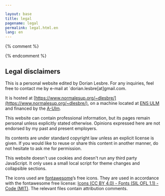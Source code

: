 ```yaml
---

layout: base
title: legal
pagename: legal
permalink: legal.html.en
lang: en
---
```

{% comment %}
<!-- LTeX: language=en-US -->
{% endcomment %}

## <i class="fas fa-balance-scale"></i> Legal disclaimers

This is a personal website edited by Dorian Lesbre. For any inquiries, feel free
to contact me by e-mail at `dorian.lesbre[at]gmail.com.

It is hosted at
[https://www.normalesup.org/~dlesbre/](https://www.normalesup.org/~dlesbre/), on
a machine located at [ENS ULM](https://www.ens.psl.eu/) and financed by the
[A-Ulm](https://www.archicubes.ens.fr/).

This website can contain professional information, but its pages remain personal
unless explicitly stated otherwise. Opinions expressed here are not endorsed by
my past and present employers.

Its contents are under standard copyright law unless an explicit license is
given. If you would like to reuse or share this content in another manner, do
not hesitate to ask me for permission.

This website doesn't use cookies and doesn't run any third party JavaScript.
It only uses a small local script for theme changes and collapsible sections.

The icons used are [fontawesome](https://fontawesome.com/)’s free icons.
They are used in accordance with the fontawesome free license:
[Icons (CC BY 4.0) - Fonts (SIL OFL 1.1) - Code (MIT)](https://fontawesome.com/license/free).
The relevant files contain attribution comments.

